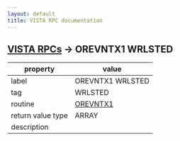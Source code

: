 ```yaml
---
layout: default
title: VISTA RPC documentation
---
```




## [VISTA RPCs](TableOfContent.md) &#8594; OREVNTX1 WRLSTED 

 property | value 
--- | --- 
 label | OREVNTX1 WRLSTED
 tag | WRLSTED
 routine | [OREVNTX1](http://code.osehra.org/dox/Routine_OREVNTX1_source.html)
 return value type | ARRAY
 description | 
